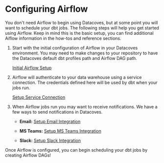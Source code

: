 # Configuring Airflow
You don't need Airflow to begin using Datacoves, but at some point you will want to schedule your dbt jobs. The following steps will help you get started using Airflow. Keep in mind this is the basic setup, you can find additional Aiflow information in the how-tos and reference sections. 

1. Start with the initial configuration of Airflow in your Datacoves environment. You may need to make changes to your repository to have the Datacoves default dbt  profiles path and Airflow DAG path.

    [Initial Airflow Setup](how-tos/airflow/initial-setup)

2. Airflow will authenticate to your data warehouse using a service connection. The credentials defined here will be used by dbt when your jobs run.

    [Setup Service Connection](how-tos/datacoves/how_to_service_connections.md)

3. When Airflow jobs run you may want to receive notifications. We have a few ways to send notifications in Datacoves. 

    - **Email:** [Setup Email Integration](how-tos/airflow/send-emails)

    - **MS Teams:** [Setup MS Teams Integration](how-tos/airflow/send-ms-teams-notifications)

    - **Slack:** [Setup Slack Integration](how-tos/airflow/send-slack-notifications)

Once Airflow is configured, you can begin scheduling your dbt jobs by creating Airflow DAGs!
